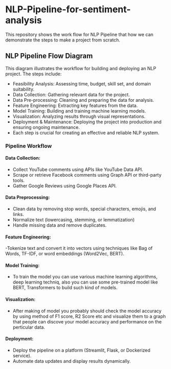 # NLP-Pipeline-for-sentiment-analysis
This repository shows the work flow for NLP Pipeline that how we can demonstrate the steps to make a project from scratch.

## NLP Pipeline Flow Diagram

This diagram illustrates the workflow for building and deploying an NLP project. The steps include:

- Feasibility Analysis: Assessing time, budget, skill set, and domain suitability.
- Data Collection: Gathering relevant data for the project.
- Data Pre-processing: Cleaning and preparing the data for analysis.
- Feature Engineering: Extracting key features from the data.
- Model Training: Building and training machine learning models.
- Visualization: Analyzing results through visual representations.
- Deployment & Maintenance: Deploying the project into production and ensuring ongoing maintenance.
- Each step is crucial for creating an effective and reliable NLP system.

### Pipeline Workflow

#### Data Collection: 

- Collect YouTube comments using APIs like YouTube Data API.
- Scrape or retrieve Facebook comments using Graph API or third-party tools.
- Gather Google Reviews using Google Places API.

#### Data Preprocessing: 

- Clean data by removing stop words, special characters, emojis, and links.
- Normalize text (lowercasing, stemming, or lemmatization)
- Handle missing data and remove duplicates.

#### Feature Engineering:

-Tokenize text and convert it into vectors using techniques like Bag of Words, TF-IDF, or word embeddings (Word2Vec, BERT).

#### Model Training:

- To train the model you can use various machine learning algorithms, deep learning techniq, also you can use some pre-trained model like BERT, Transformers to
  build such kind of models.

#### Visualization:

- After making of model you probably should check the model accuracy by using method of F1 score, R2 Score etc and visualize them
  to a graph that people can discove your model accuracy and performance on the perticular data.

#### Deployment:

- Deploy the pipeline on a platform (Streamlit, Flask, or Dockerized service).
- Automate data updates and display results dynamically.
